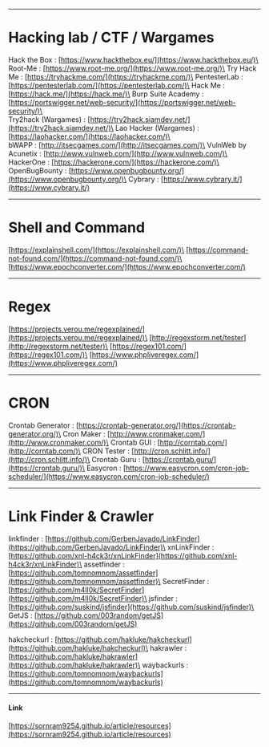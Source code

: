 ***
# Hacking lab / CTF / Wargames
Hack the Box : [https://www.hackthebox.eu/](https://www.hackthebox.eu/)\
Root-Me : [https://www.root-me.org/](https://www.root-me.org/)\
Try Hack Me : [https://tryhackme.com/](https://tryhackme.com/)\
PentesterLab : [https://pentesterlab.com/](https://pentesterlab.com/)\
Hack Me : [https://hack.me/](https://hack.me/)\
Burp Suite Academy : [https://portswigger.net/web-security/](https://portswigger.net/web-security/)\
\
Try2hack (Wargames) : [https://try2hack.siamdev.net/](https://try2hack.siamdev.net/)\
Lao Hacker (Wargames) : [https://laohacker.com/](https://laohacker.com/)\
\
bWAPP : [http://itsecgames.com/](http://itsecgames.com/)\
VulnWeb by Acunetix : [http://www.vulnweb.com/](http://www.vulnweb.com/)\
\
HackerOne : [https://hackerone.com/](https://hackerone.com/)\
OpenBugBounty : [https://www.openbugbounty.org/](https://www.openbugbounty.org/)\
Cybrary : [https://www.cybrary.it/](https://www.cybrary.it/)
* * *
# Shell and Command
[https://explainshell.com/](https://explainshell.com/)\
[https://command-not-found.com/](https://command-not-found.com/)\
[https://www.epochconverter.com/](https://www.epochconverter.com/)
* * *
# Regex
[https://projects.verou.me/regexplained/](https://projects.verou.me/regexplained/)\
[http://regexstorm.net/tester](http://regexstorm.net/tester)\
[https://regex101.com/](https://regex101.com/)\
[https://www.phpliveregex.com/](https://www.phpliveregex.com/)
* * *
# CRON
Crontab Generator : [https://crontab-generator.org/](https://crontab-generator.org/)\
Cron Maker : [http://www.cronmaker.com/](http://www.cronmaker.com/)\
Crontab GUI : [http://corntab.com/](http://corntab.com/)\
CRON Tester : [http://cron.schlitt.info/](http://cron.schlitt.info/)\
Crontab Guru : [https://crontab.guru/](https://crontab.guru/)\
Easycron : [https://www.easycron.com/cron-job-scheduler/](https://www.easycron.com/cron-job-scheduler/)
* * *
# Link Finder & Crawler
linkfinder : [https://github.com/GerbenJavado/LinkFinder](https://github.com/GerbenJavado/LinkFinder)\
xnLinkFinder : [https://github.com/xnl-h4ck3r/xnLinkFinder](https://github.com/xnl-h4ck3r/xnLinkFinder)\
assetfinder : [https://github.com/tomnomnom/assetfinder](https://github.com/tomnomnom/assetfinder)\
SecretFinder : [https://github.com/m4ll0k/SecretFinder](https://github.com/m4ll0k/SecretFinder)\
jsfinder : [https://github.com/suskind/jsfinder](https://github.com/suskind/jsfinder)\
GetJS : [https://github.com/003random/getJS](https://github.com/003random/getJS)

hakcheckurl : [https://github.com/hakluke/hakcheckurl](https://github.com/hakluke/hakcheckurl)\
hakrawler : [https://github.com/hakluke/hakrawler](https://github.com/hakluke/hakrawler)\
waybackurls : [https://github.com/tomnomnom/waybackurls](https://github.com/tomnomnom/waybackurls)
* * *

#### Link
[https://sornram9254.github.io/article/resources](https://sornram9254.github.io/article/resources)
